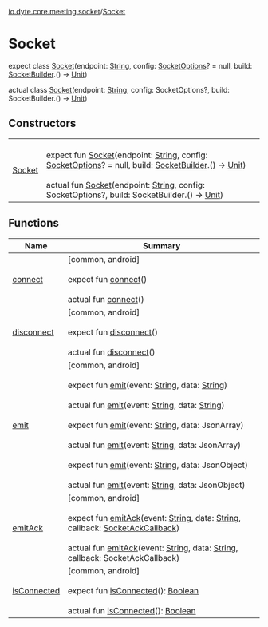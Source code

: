 [io.dyte.core.meeting.socket](../index.md)/[Socket](index.md)

# Socket


expect class [Socket](index.md)(endpoint: [String](https://kotlinlang.org/api/latest/jvm/stdlib/kotlin/-string/index.html), config: [SocketOptions](../-socket-options/index.md)? = null, build: [SocketBuilder](../-socket-builder/index.md).() -&gt; [Unit](https://kotlinlang.org/api/latest/jvm/stdlib/kotlin/-unit/index.html))


actual class [Socket](index.md)(endpoint: [String](https://kotlinlang.org/api/latest/jvm/stdlib/kotlin/-string/index.html), config: SocketOptions?, build: SocketBuilder.() -&gt; [Unit](https://kotlinlang.org/api/latest/jvm/stdlib/kotlin/-unit/index.html))

## Constructors

| | |
|---|---|
| [Socket](-socket.md) | <br/>expect fun [Socket](-socket.md)(endpoint: [String](https://kotlinlang.org/api/latest/jvm/stdlib/kotlin/-string/index.html), config: [SocketOptions](../-socket-options/index.md)? = null, build: [SocketBuilder](../-socket-builder/index.md).() -&gt; [Unit](https://kotlinlang.org/api/latest/jvm/stdlib/kotlin/-unit/index.html))<br/><br/>actual fun [Socket](-socket.md)(endpoint: [String](https://kotlinlang.org/api/latest/jvm/stdlib/kotlin/-string/index.html), config: SocketOptions?, build: SocketBuilder.() -&gt; [Unit](https://kotlinlang.org/api/latest/jvm/stdlib/kotlin/-unit/index.html)) |

## Functions

| Name | Summary |
|---|---|
| [connect](connect.md) | [common, android]<br/><br/>expect fun [connect](connect.md)()<br/><br/>actual fun [connect](connect.md)() |
| [disconnect](disconnect.md) | [common, android]<br/><br/>expect fun [disconnect](disconnect.md)()<br/><br/>actual fun [disconnect](disconnect.md)() |
| [emit](emit.md) | [common, android]<br/><br/>expect fun [emit](emit.md)(event: [String](https://kotlinlang.org/api/latest/jvm/stdlib/kotlin/-string/index.html), data: [String](https://kotlinlang.org/api/latest/jvm/stdlib/kotlin/-string/index.html))<br/><br/>actual fun [emit](emit.md)(event: [String](https://kotlinlang.org/api/latest/jvm/stdlib/kotlin/-string/index.html), data: [String](https://kotlinlang.org/api/latest/jvm/stdlib/kotlin/-string/index.html))<br/><br/>expect fun [emit](emit.md)(event: [String](https://kotlinlang.org/api/latest/jvm/stdlib/kotlin/-string/index.html), data: JsonArray)<br/><br/>actual fun [emit](emit.md)(event: [String](https://kotlinlang.org/api/latest/jvm/stdlib/kotlin/-string/index.html), data: JsonArray)<br/><br/>expect fun [emit](emit.md)(event: [String](https://kotlinlang.org/api/latest/jvm/stdlib/kotlin/-string/index.html), data: JsonObject)<br/><br/>actual fun [emit](emit.md)(event: [String](https://kotlinlang.org/api/latest/jvm/stdlib/kotlin/-string/index.html), data: JsonObject) |
| [emitAck](emit-ack.md) | [common, android]<br/><br/>expect fun [emitAck](emit-ack.md)(event: [String](https://kotlinlang.org/api/latest/jvm/stdlib/kotlin/-string/index.html), data: [String](https://kotlinlang.org/api/latest/jvm/stdlib/kotlin/-string/index.html), callback: [SocketAckCallback](../-socket-ack-callback/index.md))<br/><br/>actual fun [emitAck](emit-ack.md)(event: [String](https://kotlinlang.org/api/latest/jvm/stdlib/kotlin/-string/index.html), data: [String](https://kotlinlang.org/api/latest/jvm/stdlib/kotlin/-string/index.html), callback: SocketAckCallback) |
| [isConnected](is-connected.md) | [common, android]<br/><br/>expect fun [isConnected](is-connected.md)(): [Boolean](https://kotlinlang.org/api/latest/jvm/stdlib/kotlin/-boolean/index.html)<br/><br/>actual fun [isConnected](is-connected.md)(): [Boolean](https://kotlinlang.org/api/latest/jvm/stdlib/kotlin/-boolean/index.html) |
